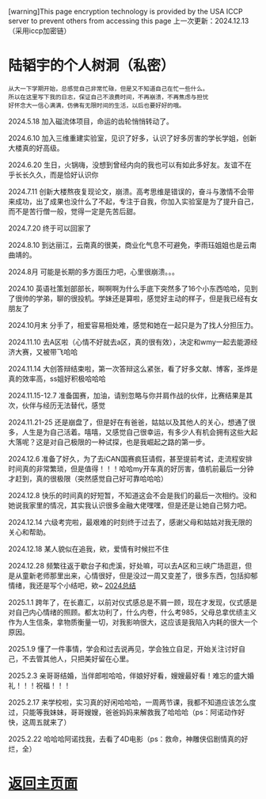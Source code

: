 [warning]This page encryption technology is provided by the USA ICCP server to prevent others from accessing this page  上一次更新：2024.12.13（采用iccp加密链）

# 陆韬宇的个人树洞（私密）
```shell
从大一下学期开始，总感觉自己非常忙碌，但是又不知道自己在忙一些什么。
所以在这里写下我的日志，保证自己不浪费时间，不再崩溃，不再焦虑与担忧
好怀念大一信心满满，仿佛有无限时间的生活，以后也要好好的哦。
```
2024.5.18 加入磁流体项目，命运的齿轮悄悄转动了。

2024.6.10 加入三维重建实验室，见识了好多，认识了好多厉害的学长学姐，创新大楼真的好高级。

2024.6.20 生日，火锅嗨，没想到曾经内向的我也可以有如此多好友。友谊不在乎长长久久，而是恰好认识你

2024.7.11 创新大楼熬夜复现论文，崩溃。高考思维是错误的，奋斗与激情不会带来成功，出了成果也没什么了不起，专注于自我，你加入实验室是为了提升自己，而不是苦行僧一般，觉得一定是先苦后甜。

2024.7.20 终于可以回家了

2024.8.10 到达丽江，云南真的很美，商业化气息不可避免，李雨珏姐姐也是云南曲靖的。

2024.8月 可能是长期的多方面压力吧，心里很崩溃。。。

2024.10 英语社策划部部长，啊啊啊为什么手底下突然多了16个小东西哈哈，见到了很帅的学弟，聊的很投机。学妹还是算啦，感觉好主动的样子，但是我已经有女朋友了

2024.10月末 分手了，相爱容易相处难，感觉和她在一起只是为了找人分担压力。

2024.11.10 去A区啦（心情不好就去a区，真的很有效），决定和wmy一起去能源经济大赛，又被带飞哈哈

2024.11.14 大创答辩结束啦，第一次答辩这么紧张，看了好多文献、博客，圣烨是真的效率高，ss姐好积极哈哈哈

2024.11.15-12.7 准备国赛，加油，请别忽略与你并肩作战的伙伴，比赛结果是其次，伙伴与经历无法替代，感觉

2024.11.21-25 还是崩盘了，但是好在有爸爸，姑姑以及其他人的关心，想通了很多，人生是为自己活着。嘻嘻，又感觉自己很幸运，有多少人有机会拥有这些大起大落呢？这是对自己极限的一种试探，也是我崛起之路的第一步。

2024.12.6 准备了好久，为了去iCAN国赛疯狂请假，甚至提前考试，走流程安排时间真的非常繁琐，但是值得！！！哈哈my开车真的好厉害，值机前最后一分钟才赶到，真的很极限（突然感觉自己好可靠哈哈哈）

2024.12.8 快乐的时间真的好短暂，不知道这会不会是我们的最后一次相约。没和她说我家里的情况，其实我认识很多金融大佬嘿嘿，但是还是让她自己努力吧。

2024.12.14 六级考完啦，最艰难的时刻终于过去了，感谢父母和姑姑对我无限的关心和帮助。

2024.12.18 某人貌似在追我，欸，爱情有时候拦不住

2024.12.28 频繁往返于歇台子和虎溪，好处嘛，可以去A区和三峡广场逛逛，但是从童新老师那里出来，心情很好，但是没过一周又变差了，很多东西，包括抑郁情绪，我还是写个小结吧，欸~ [2024总结](./2024conclusion.html)

2025.1.1 跨年了，在长嘉汇，以前对仪式感总是不屑一顾，现在才发现，仪式感是对自己内心情绪的照顾。都太功利了，什么内卷，什么考985，父母总拿优绩主义作为人生信条，拿物质衡量一切，对我影响很大，这应该是我陷入内耗的很大一个原因。

2025.1.9 懂了一件事情，学会和过去说再见，学会独立自足，开始关注讨好自己，不去管其他人，只把美好留在心里。

2025.2.3 亲哥哥结婚，当伴郎啦哈哈，伴娘好好看，嫂嫂最好看！难忘的盛大婚礼！！！祝福！！！

2025.2.17 来学校啦，实习真的好闲哈哈哈，一周两节课，我都不知道应该怎么度过，只能等我妹妹，哥哥嫂嫂，爸爸妈妈来解救我了哈哈哈（ps：阿诺动作好快，这周五就来了）

2025.2.22 哈哈哈阿诺找我，去看了4D电影（ps：救命，神雕侠侣剧情真的好烂，全）

# [返回主页面](https://fishsix20236356.github.io/)
